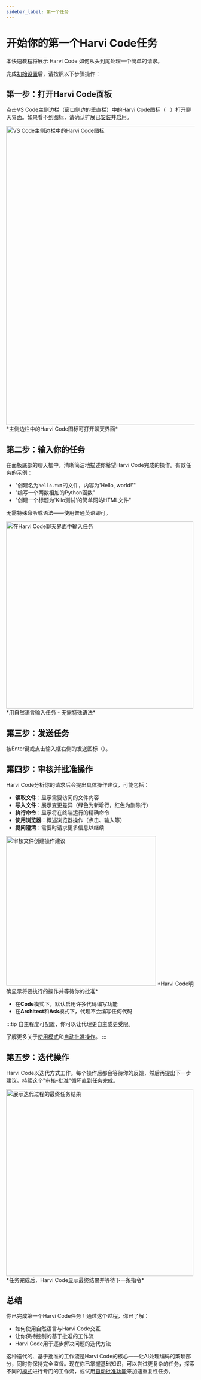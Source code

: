 ```yaml
---
sidebar_label: 第一个任务
---
```


# 开始你的第一个Harvi Code任务

本快速教程将展示 Harvi Code 如何从头到尾处理一个简单的请求。

完成[初始设置](/getting-started/setting-up)后，请按照以下步骤操作：

## 第一步：打开Harvi Code面板

点击VS Code主侧边栏（窗口侧边的垂直栏）中的Harvi Code图标（<img src="/docs/img/kilo-v1.svg" width="12" />）打开聊天界面。如果看不到图标，请确认扩展已[安装](/getting-started/installing)并启用。

<img src="/docs/img/your-first-task/your-first-task.png" alt="VS Code主侧边栏中的Harvi Code图标" width="800" />
*主侧边栏中的Harvi Code图标可打开聊天界面*

## 第二步：输入你的任务

在面板底部的聊天框中，清晰简洁地描述你希望Harvi Code完成的操作。有效任务的示例：

- "创建名为`hello.txt`的文件，内容为'Hello, world!'"
- "编写一个两数相加的Python函数"
- "创建一个标题为'Kilo测试'的简单网站HTML文件"

无需特殊命令或语法——使用普通英语即可。

<img src="/docs/img/your-first-task/your-first-task-6.png" alt="在Harvi Code聊天界面中输入任务" width="500" />
*用自然语言输入任务 - 无需特殊语法*

## 第三步：发送任务

按Enter键或点击输入框右侧的发送图标（<Codicon name="send" />）。

## 第四步：审核并批准操作

Harvi Code分析你的请求后会提出具体操作建议，可能包括：

- **读取文件**：显示需要访问的文件内容
- **写入文件**：展示变更差异（绿色为新增行，红色为删除行）
- **执行命令**：显示将在终端运行的精确命令
- **使用浏览器**：概述浏览器操作（点击、输入等）
- **提问澄清**：需要时请求更多信息以继续

<img src="/docs/img/your-first-task/your-first-task-7.png" alt="审核文件创建操作建议" width="400" />
*Harvi Code明确显示将要执行的操作并等待你的批准*

- 在**Code**模式下，默认启用许多代码编写功能
- 在**Architect**和**Ask**模式下，代理不会编写任何代码

:::tip
自主程度可配置，你可以让代理更自主或更受限。

了解更多关于[使用模式](/basic-usage/using-modes)和[自动批准操作](/features/auto-approving-actions)。
:::

## 第五步：迭代操作

Harvi Code以迭代方式工作。每个操作后都会等待你的反馈，然后再提出下一步建议。持续这个"审核-批准"循环直到任务完成。

<img src="/docs/img/your-first-task/your-first-task-8.png" alt="展示迭代过程的最终任务结果" width="500" />
*任务完成后，Harvi Code显示最终结果并等待下一条指令*

## 总结

你已完成第一个Harvi Code任务！通过这个过程，你已了解：

- 如何使用自然语言与Harvi Code交互
- 让你保持控制的基于批准的工作流
- Harvi Code用于逐步解决问题的迭代方法

这种迭代的、基于批准的工作流是Harvi Code的核心——让AI处理编码的繁琐部分，同时你保持完全监督。现在你已掌握基础知识，可以尝试更复杂的任务，探索不同的[模式](/basic-usage/using-modes)进行专门的工作流，或试用[自动批准功能](/features/auto-approving-actions)来加速重复性任务。
